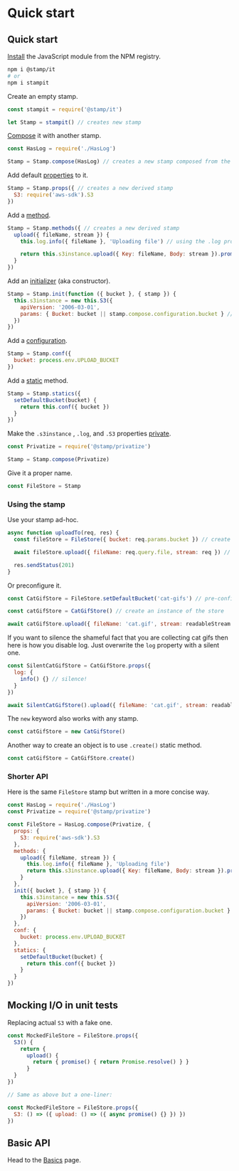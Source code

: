 # Quick start

## Quick start

[Install](../essentials/installation.md) the JavaScript module from the NPM registry.

```bash
npm i @stamp/it
# or
npm i stampit
```

Create an empty stamp.

```javascript
const stampit = require('@stamp/it')

let Stamp = stampit() // creates new stamp
```

[Compose](../essentials/what-is-a-stamp.md#composing-stamps) it with another stamp.

```javascript
const HasLog = require('./HasLog')

Stamp = Stamp.compose(HasLog) // creates a new stamp composed from the two
```

Add default [properties](properties.md) to it.

```javascript
Stamp = Stamp.props({ // creates a new derived stamp
  S3: require('aws-sdk').S3
})
```

Add a [method](methods.md).

```javascript
Stamp = Stamp.methods({ // creates a new derived stamp
  upload({ fileName, stream }) {
    this.log.info({ fileName }, 'Uploading file') // using the .log property composed in the beginning

    return this.s3instance.upload({ Key: fileName, Body: stream }).promise() // using .s3instance, see below
  }
})
```

Add an [initializer](initializers.md) \(aka constructor\).

```javascript
Stamp = Stamp.init(function ({ bucket }, { stamp }) {
  this.s3instance = new this.S3({ 
    apiVersion: '2006-03-01', 
    params: { Bucket: bucket || stamp.compose.configuration.bucket } // using configuration.bucket, see below
  })
})
```

Add a [configuration](configuration.md).

```javascript
Stamp = Stamp.conf({
  bucket: process.env.UPLOAD_BUCKET
})
```

Add a [static](static-properties.md) method.

```javascript
Stamp = Stamp.statics({
  setDefaultBucket(bucket) {
    return this.conf({ bucket })
  }
})
```

Make the `.s3instance` , `.log`, and `.S3` properties [private](../ecosystem/stamp-privatize.md).

```javascript
const Privatize = require('@stamp/privatize')

Stamp = Stamp.compose(Privatize)
```

Give it a proper name.

```javascript
const FileStore = Stamp
```

### Using the stamp

Use your stamp ad-hoc.

```javascript
async function uploadTo(req, res) {
  const fileStore = FileStore({ bucket: req.params.bucket }) // create instance

  await fileStore.upload({ fileName: req.query.file, stream: req }) // use the method of the stamp

  res.sendStatus(201)
}
```

Or preconfigure it.

```javascript
const CatGifStore = FileStore.setDefaultBucket('cat-gifs') // pre-configuring the bucket name

const catGifStore = CatGifStore() // create an instance of the store

await catGifStore.upload({ fileName: 'cat.gif', stream: readableStream })
```

If you want to silence the shameful fact that you are collecting cat gifs then here is how you disable log. Just overwrite the `log` property with a silent one.

```javascript
const SilentCatGifStore = CatGifStore.props({
  log: {
    info() {} // silence!
  }
})

await SilentCatGifStore().upload({ fileName: 'cat.gif', stream: readableStream })
```

The `new` keyword also works with any stamp.

```javascript
const catGifStore = new CatGifStore()
```

Another way to create an object is to use `.create()` static method.

```javascript
const catGifStore = CatGifStore.create()
```

### Shorter API

Here is the same `FileStore` stamp but written in a more concise way.

```javascript
const HasLog = require('./HasLog')
const Privatize = require('@stamp/privatize')

const FileStore = HasLog.compose(Privatize, {
  props: {
    S3: require('aws-sdk').S3
  },
  methods: {
    upload({ fileName, stream }) {
      this.log.info({ fileName }, 'Uploading file')
      return this.s3instance.upload({ Key: fileName, Body: stream }).promise()
    }
  },
  init({ bucket }, { stamp }) {
    this.s3instance = new this.S3({ 
      apiVersion: '2006-03-01', 
      params: { Bucket: bucket || stamp.compose.configuration.bucket }
    })
  },
  conf: {
    bucket: process.env.UPLOAD_BUCKET
  },
  statics: {
    setDefaultBucket(bucket) {
      return this.conf({ bucket })
    }
  }
})
```

## Mocking I/O in unit tests

Replacing actual `S3` with a fake one.

```javascript
const MockedFileStore = FileStore.props({
  S3() {
    return {
      upload() {
        return { promise() { return Promise.resolve() } }
      }
  }
})

// Same as above but a one-liner:

const MockedFileStore = FileStore.props({
  S3: () => ({ upload: () => ({ async promise() {} }) })
})
```

## Basic API

Head to the [Basics](basics.md) page.

